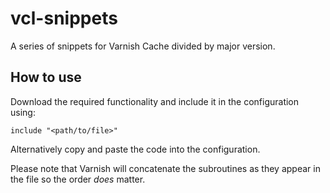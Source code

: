 vcl-snippets
============

A series of snippets for Varnish Cache divided by major version.

How to use
----------

Download the required functionality and include it in the configuration using:

```
include "<path/to/file>"
```

Alternatively copy and paste the code into the configuration.

Please note that Varnish will concatenate the subroutines as they appear in the file so the order *does* matter.

